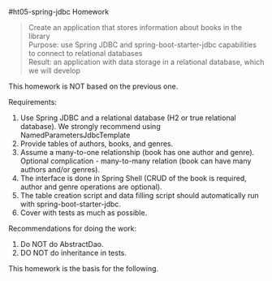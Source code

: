 #ht05-spring-jdbc
Homework

>Create an application that stores information about books in the library<br>
Purpose: use Spring JDBC and spring-boot-starter-jdbc capabilities to connect to relational databases<br>
Result: an application with data storage in a relational database, which we will develop<br>

This homework is NOT based on the previous one.

Requirements:
1. Use Spring JDBC and a relational database (H2 or true relational database). We strongly recommend using NamedParametersJdbcTemplate
2. Provide tables of authors, books, and genres.
3. Assume a many-to-one relationship (book has one author and genre). Optional complication - many-to-many relation (book can have many authors and/or genres).
4. The interface is done in Spring Shell (CRUD of the book is required, author and genre operations are optional).
5. The table creation script and data filling script should automatically run with spring-boot-starter-jdbc.
6. Cover with tests as much as possible.

Recommendations for doing the work:

1. Do NOT do AbstractDao.
2. DO NOT do inheritance in tests.

This homework is the basis for the following.